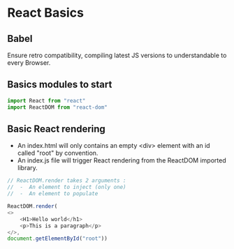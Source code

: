 # React Basics

## Babel
Ensure retro compatibility, compiling latest JS versions to understandable to every Browser.

## Basics modules to start

```js
import React from "react"
import ReactDOM from "react-dom"
```

## Basic React rendering
- An index.html will only contains an empty \<div> element with an id called "root" by convention.
- An index.js file will trigger React rendering from the ReactDOM imported library.

```js
// ReactDOM.render takes 2 arguments : 
//  -  An element to inject (only one)
//  -  An element to populate

ReactDOM.render(
<>
    <H1>Hello world</h1>
    <p>This is a paragraph</p>
</>,
document.getElementById("root"))
```
